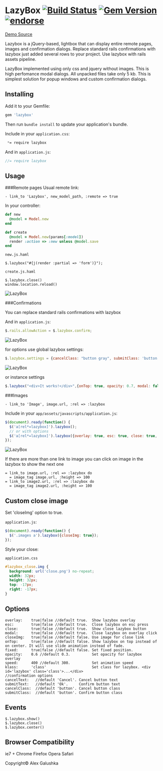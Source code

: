 LazyBox [![Build Status](https://travis-ci.org/galulex/lazybox.png?branch=master)](https://travis-ci.org/galulex/lazybox) [![Gem Version](https://badge.fury.io/rb/lazybox.png)](http://badge.fury.io/rb/webhostinghub-glyphs-rails) [![endorse](http://api.coderwall.com/galulex/endorsecount.png)](http://coderwall.com/galulex)
=

[Demo Source](https://github.com/galulex/lazybox_demo)

Lazybox is a jQuery-based, lightbox that can display entire remote pages, images and confirmation dialogs.
Replace standard rails confirmations with lazybox just added several rows to your project. Use lazybox with rails assets pipeline.

LazyBox implemented using only css and jquery without images.
This is high perfomance modal dialogs. All unpacked files take only 5 kb.
This is simplest solution for popup windows and custom confirmation dialogs.

Installing
----------

Add it to your Gemfile:

```ruby
gem 'lazybox'
```

Then run `bundle install` to update your application's bundle.

Include in your `application.css`:

```css
 *= require lazybox
```

And in `application.js`:

```javascript
//= require lazybox
```

Usage
-----

###Remote pages
Usual remote link:

```haml
- link_to 'Lazybox', new_model_path, :remote => true
```

In your controller:

```ruby
def new
  @model = Model.new
end

def create
  @model = Model.new(params[:model])
  render :action => :new unless @model.save
end
```

`new.js.haml`

```haml
$.lazybox("#{j(render :partial => 'form')}");
```

`create.js.haml`

```haml
$.lazybox.close()
window.location.reload()
```
![LazyBox](http://i.imgur.com/FEYpJ.png)

###Confirmations

You can replace standard rails confirmations with lazybox

And in `application.js`:

```javascript
$.rails.allowAction = $.lazybox.confirm;
```

![LazyBox](http://i.imgur.com/1OQdU.png)

for options use global lazybox settings:

```javascript
$.lazybox.settings = {cancelClass: "button gray", submitClass: 'button gray', overlay: false}
```
![LazyBox](http://i.imgur.com/2gW9R.png)

or instance settings

```javascript
$.lazybox("<div>It works!</div>",{onTop: true, opacity: 0.7, modal: false})
```

###Images

```haml
- link_to 'Image', image.url, :rel => :lazybox
```
Include in your `app/assets/javascripts/application.js`:

```javascript
$(document).ready(function() {
  $('a[rel*=lazybox]').lazybox();
  // or with options
  $('a[rel*=lazybox]').lazybox({overlay: true, esc: true, close: true, modal: true, klass: 'class'});
});
```

![LazyBox](http://i.imgur.com/r6pfy.png)

If there are more than one link to image you can click on image in the lazybox to show the next one

```haml
= link_to image.url, :rel => :lazybox do
  = image_tag image.url, :height => 100
= link_to image2.url, :rel => :lazybox do
  = image_tag image2.url, :height => 100
```

Custom close image
------------------

Set 'closeImg' option to true.

`application.js`:

```javascript
$(document).ready(function() {
  $('.images a').lazybox({closeImg: true});
});
```

Style your close:

`application.css`

```css
#lazybox_close.img {
  background: url('close.png') no-repeat;
  width: 32px;
  height: 32px;
  top: -17px;
  right: -17px;
}
```

Options
-------

    overlay:    true|false //default true.  Show lazybox overlay
    esc:        true|false //default true.  Close lazybox on esc press
    close:      true|false //default true.  Show close lazybox button
    modal:      true|false //default true.  Close lazybox on overlay click
    closeImg:   true|false //default false. Use image for close link
    onTop:      true|false //default false. Show lazybox on top instead of on center. It will use slide animation instead of fade.
    fixed:      true|false //default false. Set fixed position.
    opacity:    0.6 //default 0.3.          Set opacity for lazybox overlay
    speed:      400 //default 300.          Set animation speed
    klass:      'class'                     Set class for lazybox. <div id='lazybox' class='class'>...</div>
    //confirmation options
    cancelText:   //default 'Cancel'. Cancel button text
    submitText:   //default 'Ok'.     Confirm button text
    cancelClass:  //default 'button'. Cancel button class
    submitClass:  //default 'button'. Confirm button class

Events
------

    $.lazybox.show()
    $.lazybox.close()
    $.lazybox.center()

Browser Compatibility
---------------------

ie7 +
Chrome
Firefox
Opera
Safari

Copyright© Alex Galushka

